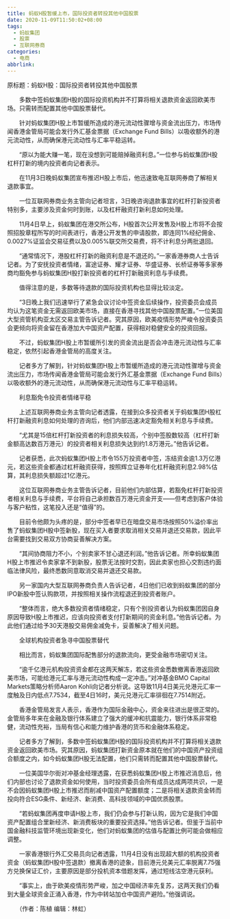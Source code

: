 ```yaml
---
title: 蚂蚁H股暂缓上市，国际投资者转投其他中国股票
date: 2020-11-09T11:50:02+08:00
tags:
  - 蚂蚁集团
  - 股票
  - 互联网券商
categories:
  - 电商
abbrlink:
---
```


原标题：蚂蚁H股：国际投资者转投其他中国股票

　　多数中签蚂蚁集团H股的国际投资机构并不打算将相关退款资金返回欧美市场。只需转而配置其他中国股票替代。

　　针对蚂蚁集团H股上市暂缓所造成的港元流动性骤增与资金流出压力，市场传闻香港金管局可能会发行外汇基金票据（Exchange Fund Bills）以吸收额外的港元流动性，从而确保港元流动性与汇率平稳运转。

　　“原以为能大赚一笔，现在没想到可能赔掉融资利息。”一位参与蚂蚁集团H股杠杆打新的境内投资者向记者表示。

　　在11月3日晚蚂蚁集团宣布推迟H股上市后，他迅速致电互联网券商了解相关退款事宜。

　　一位互联网券商业务主管向记者坦言，3日晚咨询退款事宜的杠杆打新投资者特别多，主要涉及资金何时到账，以及杠杆融资打新利息如何处理。

　　11月4日早上，蚂蚁集团在港交所公布，H股首次公开发售及H股上市将不会按照招股章程所写的时间表进行，香港公开发售的申请股款，即连同1%经纪佣金、0.0027%证监会交易征费以及0.005%联交所交易费，将不计利息分两批退回。

　　“通常情况下，港股杠杆打新的融资利息是不退还的。”一家香港券商人士告诉记者。为了安抚投资者情绪，富途证券、耀才证券、华盛证券、长桥证券等多家券商均豁免参与蚂蚁集团H股打新投资者的杠杆打新融资利息与手续费。

　　值得注意的是，多数等待退款的国际投资机构也显得比较淡定。

　　“3日晚上我们迅速举行了紧急会议讨论中签资金后续操作，投资委员会成员均认为这笔资金无需返回欧美市场，直接在香港寻找其他中国股票配置。”一位美国大型资管机构亚太区交易主管告诉记者。究其原因，欧美疫情形势严峻令投资委员会更倾向将资金留在香港加大中国资产配置，获得相对稳健安全的投资回报。

　　不过，蚂蚁集团H股上市暂缓所引发的资金流出是否会冲击港元流动性与汇率稳定，依然引起香港金管局的高度关注。

　　记者多方了解到，针对蚂蚁集团H股上市暂缓所造成的港元流动性骤增与资金流出压力，市场传闻香港金管局可能会发行外汇基金票据（Exchange Fund Bills）以吸收额外的港元流动性，从而确保港元流动性与汇率平稳运转。

　　利息豁免令投资者情绪平稳

　　上述互联网券商业务主管向记者透露，在接到众多投资者关于蚂蚁集团H股杠杆打新融资利息如何处理的咨询后，他们内部迅速决定豁免相关利息与手续费。

　　“尤其是15倍杠杆打新投资者的利息损失较高，个别中签股数较高（杠杆打新金额高达数百万港元）的投资者相关利息损失达到约1.8万港元。”他告诉记者。

　　记者获悉，此次蚂蚁集团H股上市令155万投资者中签，冻结资金逾1.3万亿港元，若这些资金都通过杠杆融资获得，按照辉立证券年化杠杆融资利息2.98%估算，其利息损失额超过1亿港元。

　　这位互联网券商业务主管告诉记者，目前他们内部估算，若豁免杠杆打新投资者相关利息与手续费，平台将自己承担数百万港元资金开支——但考虑到客户体验与客户粘性，这笔投入还是“值得”的。

　　目前令他颇为头疼的是，部分中签者早已在暗盘交易市场按照50%溢价率出售了蚂蚁集团H股中签新股，现在买入者要求取消相关交易并退还交易款，因此平台需要找到交易双方协商妥善解决方案。

　　“其间协商阻力不小，个别卖家不甘心退还利润。”他告诉记者。所幸蚂蚁集团H股上市推迟令卖家拿不到新股，股票无法按时交割，因此卖家也担心交割违约面临法律风险，最终悉数同意取消交易并退还交易款。

　　另一家国内大型互联网券商负责人告诉记者，4日他们已收到蚂蚁集团的部分IPO新股中签认购款项，并按照相关操作流程退还到投资者账户。

　　“整体而言，绝大多数投资者情绪稳定，只有个别投资者认为蚂蚁集团因自身原因导致H股上市推迟，应该向投资者支付打新期间的资金利息。”他告诉记者。为此他们通过给予30天港股交易佣金减免卡，妥善解决了相关问题。

　　全球机构投资者急寻中国股票替代

　　相比而言，蚂蚁集团国际配售部分的退款流向，更受金融市场密切关注。

　　“逾千亿港元机构投资资金都在这两天解冻，若这些资金悉数撤离香港返回欧美市场，可能给港元汇率与港元流动性构成一定冲击。”对冲基金BMO Capital Markets策略分析师Aaron Kohli向记者分析说。这导致11月4日美元兑港元汇率一度触及日内低点7.7534，截至4日16时，美元兑港元汇率徘徊在7.7514附近。

　　香港金管局发言人表示，香港作为国际金融中心，资金来往进出是很正常的。金管局多年来在金融及银行体系建立了强大的缓冲和抗震能力，银行体系非常稳健，流动性充裕，当局有信心和能力维护香港的货币和金融体系稳定。

　　记者多方了解到，多数中签蚂蚁集团H股的国际投资机构并不打算将相关退款资金返回欧美市场。究其原因，蚂蚁集团打新资金原本就在他们的中国资产投资组合额度之内，如今蚂蚁集团H股无法配置，他们只需转而配置其他中国股票替代。

　　一位美国华尔街对冲基金经理透露，在获悉蚂蚁集团H股上市推迟消息后，他们内部也讨论了退款资金如何使用，当时投资委员会所有成员达成两项共识，一是不会因蚂蚁集团H股上市推迟而削减中国资产配置额度；二是将相关退款资金转而投向符合ESG条件、新经济、新消费、高科技领域的中国优质股票。

　　“若蚂蚁集团再度申请H股上市，我们仍会参与打新认购，因为它是我们中国资产配置组合里新经济、新消费板块的重要投资选择。”他告诉记者。但鉴于当前中国金融科技监管环境出现新变化，他们对蚂蚁集团的估值与配置比例可能会做相应调整。

　　一家香港银行外汇交易员向记者透露，11月4日没有出现超大额的机构投资者资金（蚂蚁集团H股中签退款）撤离香港的迹象，目前港元兑美元汇率脱离7.75强方兑换保证汇价，主要原因是部分投机资本借题发挥，通过短线沽空港元获利。

　　“事实上，由于欧美疫情形势严峻，加之中国经济率先复苏，这两天我们仍看到大量全球资金正涌入香港，作为中转站加仓中国资产避险。”他强调说。

　　（作者：陈植 编辑：林虹）